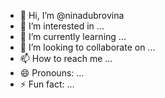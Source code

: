 - 👋 Hi, I’m @ninadubrovina
- 👀 I’m interested in ...
- 🌱 I’m currently learning ...
- 💞️ I’m looking to collaborate on ...
- 📫 How to reach me ...
- 😄 Pronouns: ...
- ⚡ Fun fact: ...

<!---
ninadubrovina/ninadubrovina is a ✨ special ✨ repository because its `README.md` (this file) appears on your GitHub profile.
You can click the Preview link to take a look at your changes.
--->
